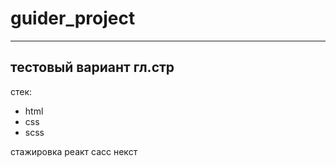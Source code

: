 # guider_project
-----------------------------------------------
тестовый вариант гл.стр
----------------------------------------------
стек:

  - html
  - css
  - scss
    
стажировка
реакт
сасс
некст
